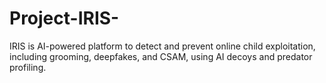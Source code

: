 # Project-IRIS-
IRIS is AI-powered platform to detect and prevent online child exploitation, including grooming, deepfakes, and CSAM, using AI decoys and predator profiling.
